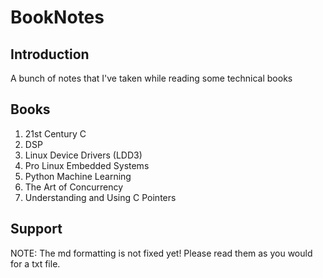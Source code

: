 # BookNotes

## Introduction
A bunch of notes that I've taken while reading some technical books

## Books

1. 21st Century C
2. DSP
3. Linux Device Drivers (LDD3)
4. Pro Linux Embedded Systems
5. Python Machine Learning
6. The Art of Concurrency
7. Understanding and Using C Pointers

## Support

NOTE: The md formatting is not fixed yet! Please read them as you would for a txt file.
